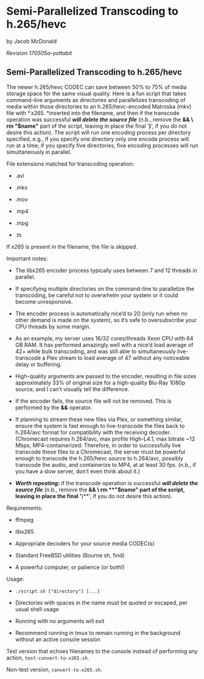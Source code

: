 # Semi-Parallelized Transcoding to h.265/hevc

by Jacob McDonald
*Revision 170505a-yottabit*


## Semi-Parallelized Transcoding to h.265/hevc

The newer h.265/hevc CODEC can save between 50% to 75% of media storage space
for the same visual quality. Here is a fun script that takes command-line
arguments as directories and parallelizes transcoding of media within those
directories to an h.265/hevc-encoded Matroska (mkv) file with *.x265. *inserted
into the filename, and then if the transcode operation was successful **_will
delete the source file_** (n.b., remove the **&& \ rm "$name"** part of the
script, leaving in place the final '**)**', if you do not desire this action).
The script will run one encoding process per directory specified, e.g., if you
specify one directory only one encode process will run at a time; if you specify
five directories, five encoding processes will run simultaneously in parallel.

File extensions matched for transcoding operation:

* .avi

* .mkv

* .mov

* .mp4

* .mpg

* .ts

If *x265* is present in the filename, the file is skipped.

Important notes:

* The libx265 encoder process typically uses between 7 and 12 threads in
parallel.

* If specifying multiple directories on the command-line to parallelize the
transcoding, be careful not to overwhelm your system or it could become
unresponsive.

* The encoder process is automatically nice’d to 20 (only run when no other
demand is made on the system), so it’s safe to oversubscribe your CPU threads by
some margin.

* As an example, my server uses 16/32 cores/threads Xeon CPU with 64 GB RAM. It
has performed amazingly well with a nice’d load average of 42+ while bulk
transcoding, and was still able to simultaneously live-transcode a Plex stream
to load average of 47 without any noticeable delay or buffering.

* High-quality arguments are passed to the encoder, resulting in file sizes
approximately 33% of original size for a high-quality Blu-Ray 1080p source, and
I can’t visually tell the difference.

* If the encoder fails, the source file will not be removed. This is performed
by the **&&** operator.

* If planning to stream these new files via Plex, or something similar, ensure
the system is fast enough to live-transcode the files back to h.264/avc format
for compatibility with the receiving decoder. (Chromecast requires h.264/avc,
max profile High-L4.1, max bitrate ~12 Mbps, MP4-containerized. Therefore, in
order to successfully live transcode these files to a Chromecast, the server
must be powerful enough to transcode the h.265/hevc source to h.264/avc,
possibly transcode the audio, and containerize to MP4, at at least 30 fps.
(n.b., if you have a slow server, don’t even think about it.)

* **_Worth repeating:_** if the transcode operation is successful **_will delete
the source file_** (n.b., remove the **&& \ rm ****"$name"** part of the script,
leaving in place the final '**)**', if you do not desire this action).

Requirements:

* ffmpeg

* libx265

* Appropriate decoders for your source media CODEC(s)

* Standard FreeBSD utilities (Bourne sh, find)

* A powerful computer, or patience (or both!)

Usage:

* `./script.sh ["directory"] [...]`

* Directories with spaces in the name must be quoted or escaped, per usual shell
 usage

* Running with no arguments will exit

* Recommend running in tmux to remain running in the background without an
active console session

Test version that echoes filenames to the console instead of performing any
action, `test-convert-to-x265.sh`.

Non-test version, `convert-to-x265.sh`.
